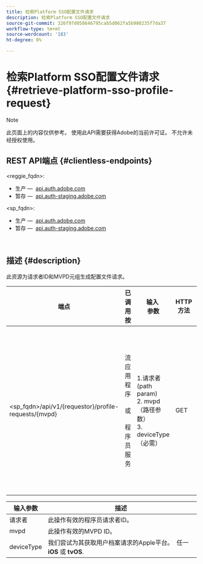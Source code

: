 ```yaml
---
title: 检索Platform SSO配置文件请求
description: 检索Platform SSO配置文件请求
source-git-commit: 326f97d058646795cab5d062fa5b980235f7da37
workflow-type: tm+mt
source-wordcount: '183'
ht-degree: 0%

---
```



# 检索Platform SSO配置文件请求 {#retrieve-platform-sso-profile-request}

>[!NOTE]
>
>此页面上的内容仅供参考。 使用此API需要获得Adobe的当前许可证。 不允许未经授权使用。

## REST API端点 {#clientless-endpoints}

&lt;reggie_fqdn>:

* 生产 —  [api.auth.adobe.com](http://api.auth.adobe.com/)
* 暂存 —  [api.auth-staging.adobe.com](http://api.auth-staging.adobe.com/)

&lt;sp_fqdn>:

* 生产 —  [api.auth.adobe.com](http://api.auth.adobe.com/)
* 暂存 —  [api.auth-staging.adobe.com](http://api.auth-staging.adobe.com/)

</br>

## 描述 {#description}

此资源为请求者ID和MVPD元组生成配置文件请求。


| 端点 | 已调用  </br>按 | 输入   </br>参数 | HTTP  </br>方法 | 响应 | HTTP  </br>响应 |
| --- | --- | --- | --- | --- | --- |
| &lt;sp_fqdn>/api/v1/{requestor}/profile-requests/{mvpd} | 流应用程序</br></br>或</br></br>程序员服务 | 1.请求者(path param)</br>2. mvpd（路径参数）</br>3. deviceType（必需） | GET | 响应Content-Type将为application/八位字节流，因为客户端应用程序的实际负载是不透明的。</br></br>应用程序应将响应转发到平台</br></br>用于获取用户档案SSO的SSO引擎。 | 200 — 成功   </br>400 — 错误请求 |


| 输入参数 | 描述 |
| --------------- | -------------------------------------------------------------------------------------------------------- |
| 请求者 | 此操作有效的程序员请求者ID。 |
| mvpd | 此操作有效的MVPD ID。 |
| deviceType | 我们尝试为其获取用户档案请求的Apple平台。  任一 **iOS** 或 **tvOS**. |


